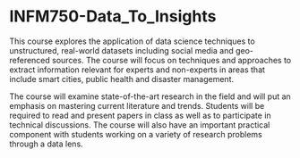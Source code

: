 # INFM750-Data_To_Insights
This course explores the application of data science techniques to unstructured, real-world datasets including social media and geo-referenced sources. The course will focus on techniques and approaches to extract information relevant for experts and non-experts in areas that include smart cities, public health and disaster management.  

The course will examine state-of-the-art research in the field and will put an emphasis on mastering current literature and trends. Students will be required to read and present papers in class as well as to participate in technical discussions. The course will also have an important practical component with students working on a variety of research problems through a data lens.

